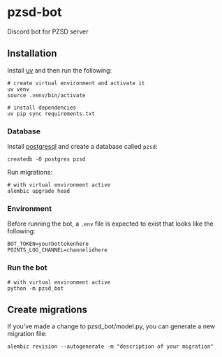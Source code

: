 # pzsd-bot
Discord bot for PZSD server

## Installation

Install [uv](https://github.com/astral-sh/uv) and then run the following:

```
# create virtual environment and activate it
uv venv
source .venv/bin/activate

# install dependencies
uv pip sync requirements.txt
```

### Database

Install [postgresql](https://www.postgresql.org/download/) and create a database called `pzsd`:
```
createdb -O postgres pzsd
```

Run migrations:
```
# with virtual environment active
alembic upgrade head
```

### Environment

Before running the bot, a `.env` file is expected to exist that looks like the following:

```
BOT_TOKEN=yourbottokenhere
POINTS_LOG_CHANNEL=channelidhere
```

### Run the bot
```
# with virtual environment active
python -m pzsd_bot
```

## Create migrations

If you've made a change to pzsd_bot/model.py, you can generate a new migration file:
```
alembic revision --autogenerate -m "description of your migration"
```
